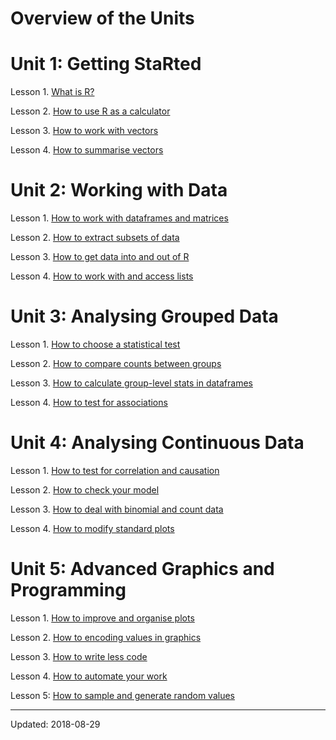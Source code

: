 

# Overview of the Units

# Unit 1: Getting StaRted

Lesson 1. [What is R?]()

Lesson 2. [How to use R as a calculator]()

Lesson 3. [How to work with vectors]()

Lesson 4. [How to summarise vectors]()



# Unit 2: Working with Data

Lesson 1. [How to work with dataframes and matrices]()

Lesson 2. [How to extract subsets of data]()

Lesson 3. [How to get data into and out of R]()

Lesson 4. [How to work with and access lists]()



# Unit 3: Analysing Grouped Data

Lesson 1. [How to choose a statistical test]()

Lesson 2. [How to compare counts between groups]()

Lesson 3. [How to calculate group-level stats in dataframes]()

Lesson 4. [How to test for associations]()



# Unit 4: Analysing Continuous Data

Lesson 1. [How to test for correlation and causation]()

Lesson 2. [How to check your model]()

Lesson 3. [How to deal with binomial and count data]()

Lesson 4. [How to modify standard plots]()



# Unit 5: Advanced Graphics and Programming

Lesson 1. [How to improve and organise plots]()

Lesson 2. [How to encoding values in graphics]()

Lesson 3. [How to write less code]()

Lesson 4. [How to automate your work]()

Lesson 5: [How to sample and generate random values]()

 - - -

Updated: 2018-08-29

